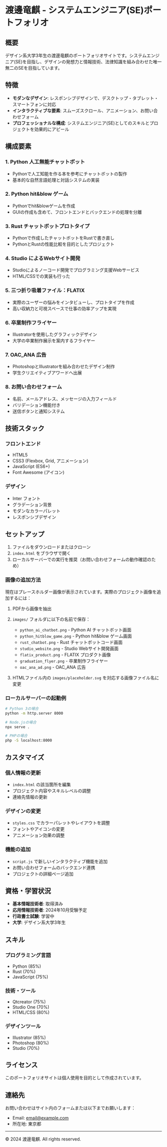 # 渡邊竜麒 - システムエンジニア(SE)ポートフォリオ

## 概要

デザイン系大学3年生の渡邊竜麒のポートフォリオサイトです。システムエンジニア(SE)を目指し、デザインの発想力と情報技術、法律知識を組み合わせた唯一無二のSEを目指しています。

## 特徴

- **モダンなデザイン**: レスポンシブデザインで、デスクトップ・タブレット・スマートフォンに対応
- **インタラクティブな要素**: スムーズスクロール、アニメーション、お問い合わせフォーム
- **プロフェッショナルな構成**: システムエンジニア(SE)としてのスキルとプロジェクトを効果的にアピール

## 構成要素

### 1. Python 人工無能チャットボット
- Pythonで人工知能を作る本を参考にチャットボットの製作
- 基本的な自然言語処理と対話システムの実装

### 2. Python hit&blow ゲーム
- Pythonでhit&blowゲームを作成
- GUIの作成も含めて、フロントエンドとバックエンドの処理を分離

### 3. Rust チャットボットプロトタイプ
- Pythonで作成したチャットボットをRustで書き直し
- PythonとRustの性能比較を目的としたプロジェクト

### 4. Studio によるWebサイト開発
- Studioによるノーコード開発でプログラミング支援Webサービス
- HTML/CSSでの実装も行った

### 5. 三つ折り吸着ファイル：FLATIX
- 実際のユーザーの悩みをインタビューし、プロトタイプを作成
- 高い収納力と可視スペースで仕事の効率アップを実現

### 6. 卒業制作フライヤー
- Illustratorを使用したグラフィックデザイン
- 大学の卒業制作展示を案内するフライヤー

### 7. OAC_ANA 広告
- PhotoshopとIllustratorを組み合わせたデザイン制作
- 学生クリエイティブアワードへ出展

### 8. お問い合わせフォーム
- 名前、メールアドレス、メッセージの入力フィールド
- バリデーション機能付き
- 送信ボタンと通知システム

## 技術スタック

### フロントエンド
- HTML5
- CSS3 (Flexbox, Grid, アニメーション)
- JavaScript (ES6+)
- Font Awesome (アイコン)

### デザイン
- Inter フォント
- グラデーション背景
- モダンなカラーパレット
- レスポンシブデザイン

## セットアップ

1. ファイルをダウンロードまたはクローン
2. `index.html` をブラウザで開く
3. ローカルサーバーでの実行を推奨（お問い合わせフォームの動作確認のため）

### 画像の追加方法

現在はプレースホルダー画像が表示されています。実際のプロジェクト画像を追加するには：

1. PDFから画像を抽出
2. `images/` フォルダに以下の名前で保存：
   - `python_ai_chatbot.png` - Python AI チャットボット画面
   - `python_hitblow_game.png` - Python hit&blow ゲーム画面
   - `rust_chatbot.png` - Rust チャットボットコード画面
   - `studio_website.png` - Studio Webサイト開発画面
   - `flatix_product.png` - FLATIX プロダクト画像
   - `graduation_flyer.png` - 卒業制作フライヤー
   - `oac_ana_ad.png` - OAC_ANA 広告

3. HTMLファイル内の `images/placeholder.svg` を対応する画像ファイル名に変更

### ローカルサーバーの起動例

```bash
# Python 3の場合
python -m http.server 8000

# Node.jsの場合
npx serve .

# PHPの場合
php -S localhost:8000
```

## カスタマイズ

### 個人情報の更新
- `index.html` の該当箇所を編集
- プロジェクト内容やスキルレベルの調整
- 連絡先情報の更新

### デザインの変更
- `styles.css` でカラーパレットやレイアウトを調整
- フォントやアイコンの変更
- アニメーション効果の調整

### 機能の追加
- `script.js` で新しいインタラクティブ機能を追加
- お問い合わせフォームのバックエンド連携
- プロジェクトの詳細ページ追加

## 資格・学習状況

- **基本情報技術者**: 取得済み
- **応用情報技術者**: 2024年10月受験予定
- **行政書士試験**: 学習中
- **大学**: デザイン系大学3年生

## スキル

### プログラミング言語
- Python (85%)
- Rust (70%)
- JavaScript (75%)

### 技術・ツール
- Qtcreator (75%)
- Studio One (70%)
- HTML/CSS (80%)

### デザインツール
- Illustrator (85%)
- Photoshop (80%)
- Studio (70%)

## ライセンス

このポートフォリオサイトは個人使用を目的として作成されています。

## 連絡先

お問い合わせはサイト内のフォームまたは以下までお願いします：
- Email: email@example.com
- 所在地: 東京都

---

© 2024 渡邊竜麒. All rights reserved. 